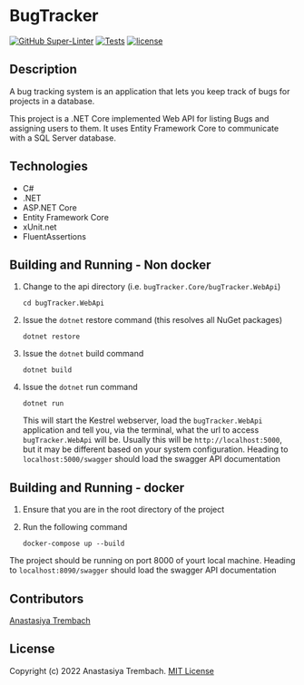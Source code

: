 # BugTracker

[![GitHub Super-Linter](https://github.com/Anastasia-Tre/BugTracker/workflows/Lint%20Code%20Base/badge.svg)](https://github.com/Anastasia-Tre/BugTracker/actions/workflows/linter.yml)
[![Tests](https://github.com/Anastasia-Tre/BugTracker/actions/workflows/test.yml/badge.svg)](https://github.com/Anastasia-Tre/BugTracker/actions/workflows/test.yml)
[![license](https://img.shields.io/badge/license-MIT-blue.svg)](https://github.com/Anastasia-Tre/BugTracker/blob/master/LICENCE)

## Description
A bug tracking system is an application that lets you keep track of bugs for projects in a database.

This project is a .NET Core implemented Web API for listing Bugs and assigning users to them. It uses Entity Framework Core to communicate with a SQL Server database.

## Technologies
 - C# 
 - .NET
 - ASP.NET Core
 - Entity Framework Core
 - xUnit.net
 - FluentAssertions


## Building and Running - Non docker

1. Change to the api directory (i.e. `bugTracker.Core/bugTracker.WebApi`)

    `cd bugTracker.WebApi`

2. Issue the `dotnet` restore command (this resolves all NuGet packages)

    `dotnet restore`

3. Issue the `dotnet` build command

    `dotnet build`

4. Issue the `dotnet` run command

    `dotnet run`

    This will start the Kestrel webserver, load the `bugTracker.WebApi` application and tell you, via the terminal, what the url to access `bugTracker.WebApi` will be. Usually this will be `http://localhost:5000`, but it may be different based on your system configuration. Heading to `localhost:5000/swagger` should load the swagger API documentation


## Building and Running - docker

1. Ensure that you are in the root directory of the project

2. Run the following command 

    `docker-compose up --build`

The project should be running on port 8000 of yourt local machine. Heading to `localhost:8090/swagger` should load the swagger API documentation


## Contributors
[Anastasiya Trembach](https://github.com/Anastasia-Tre)

## License
Copyright (c) 2022 Anastasiya Trembach. [MIT License](https://github.com/Anastasia-Tre/BugTracker/blob/master/LICENCE)
